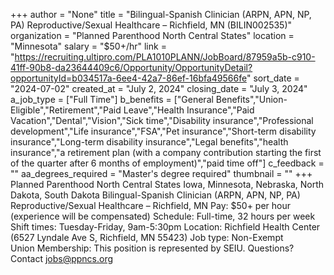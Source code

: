 +++
author = "None"
title = "Bilingual-Spanish Clinician (ARPN, APN, NP, PA) Reproductive/Sexual Healthcare – Richfield, MN (BILIN002535)"
organization = "Planned Parenthood North Central States"
location = "Minnesota"
salary = "$50+/hr"
link = "https://recruiting.ultipro.com/PLA1010PLANN/JobBoard/87959a5b-c910-41ff-90b8-da23644409c6/Opportunity/OpportunityDetail?opportunityId=b034517a-6ee4-42a7-86ef-16bfa49566fe"
sort_date = "2024-07-02"
created_at = "July 2, 2024"
closing_date = "July 3, 2024"
a_job_type = ["Full Time"]
b_benefits = ["General Benefits","Union-Eligible","Retirement","Paid Leave","Health Insurance","Paid Vacation","Dental","Vision","Sick time","Disability insurance","Professional development","Life insurance","FSA","Pet insurance","Short-term disability insurance","Long-term disability insurance","Legal benefits","health insurance","a retirement plan (with a company contribution starting the first of the quarter after 6 months of employment)","paid time off"]
c_feedback = ""
aa_degrees_required = "Master's degree required"
thumbnail = ""
+++
Planned Parenthood North Central States
Iowa, Minnesota, Nebraska, North Dakota, South Dakota
Bilingual-Spanish Clinician (ARPN, APN, NP, PA) Reproductive/Sexual Healthcare – Richfield, MN
Pay: $50+ per hour (experience will be compensated) 
Schedule: Full-time, 32 hours per week
Shift times: Tuesday-Friday, 9am-5:30pm 
Location: Richfield Health Center (6527 Lyndale Ave S, Richfield, MN 55423)
Job type: Non-Exempt  
Union Membership: This position is represented by SEIU. 
Questions? Contact jobs@ppncs.org